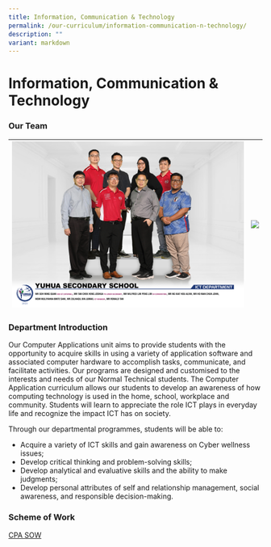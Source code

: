 ```yaml
---
title: Information, Communication & Technology
permalink: /our-curriculum/information-communication-n-technology/
description: ""
variant: markdown
---
```

# **Information, Communication & Technology**

### Our Team



|![](/images/2023%20images/ict%20department%20ver1.png) | ![](/images/2023%20images/ict%20committee%20ver1.png)| 
| -------- | -------- |

### Department Introduction

Our Computer Applications unit aims to provide students with the opportunity to acquire skills in using a variety of application software and associated computer hardware to accomplish tasks, communicate, and facilitate activities. Our programs are designed and customised to the interests and needs of our Normal Technical students. The Computer Application curriculum allows our students to develop an awareness of how computing technology is used in the home, school, workplace and community. Students will learn to appreciate the role ICT plays in everyday life and recognize the impact ICT has on society.  

Through our departmental programmes, students will be able to:

*   Acquire a variety of ICT skills and gain awareness on Cyber wellness issues;
*   Develop critical thinking and problem-solving skills;
*   Develop analytical and evaluative skills and the ability to make judgments;
*   Develop personal attributes of self and relationship management, social awareness, and responsible decision-making.

### Scheme of Work
[CPA SOW](https://yuhuasec.moe.edu.sg/qql/slot/u516/Scheme%20of%20work/2019%20CPA%20Scheme%20of%20Work.pdf)